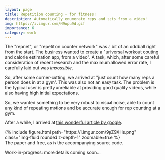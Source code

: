 ```yaml
---
layout: page
title: Repetition counting - for fitness!
description: Automatically enumerate reps and sets from a video!
img: https://i.imgur.com/N9opu9d.gif
importance: 6
category: work
---
```


The "repnet", or "repetition counter network" was a bit of an oddball right from the start. The business wanted to create a "universal workout couting and calorie estimation app, from a video". A task, which, after some careful consideration of recent research and the maximum allowed error rate, I carefully laid out was *impossible*. 

So, after some corner-cutting, we arrived at "just count how many reps a person does in at a gym". This was also not an easy task. The problem is the typical user is pretty unreliable at providing good quality videos, while also having high initial expectations. 

So, we wanted something to be very robust to visual noise, able to count any kind of repeating motions and be accurate enough for rep counting at a gym. 

After a while, I arrived at [this wonderful article by google](https://ai.googleblog.com/2020/06/repnet-counting-repetitions-in-videos.html). 

<div class="row mt-3" style="justify-content:center;">
    <div class="col-sm-8 mt-3 mt-md-0" >
        {% include figure.html path="https://i.imgur.com/9pZ9XHs.png" class="img-fluid rounded z-depth-1" zoomable=true %}
    </div>
</div>
<div class="caption" >
        The paper and free, as is the accompanying source code.
</div>


Work-in-progress: more details coming soon...